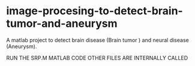 # image-procesing-to-detect-brain-tumor-and-aneurysm
A matlab project to detect brain disease (Brain tumor ) and neural disease (Aneurysm).


RUN THE SRP.M MATLAB CODE 
OTHER FILES ARE INTERNALLY CALLED
